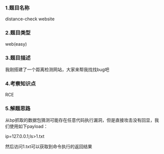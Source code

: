 ### 1.题目名称

distance-check website



### 2.题目类型

web(easy)



### 3.题目描述

我刚搭建了一个距离检测网站，大家来帮我找找bug吧



### 4.考察知识点

RCE



### 5.解题思路

从bp抓取的数据包猜测可能存在任意代码执行漏洞，但是直接攻击没有回显，我们使用如下payload：

ip=127.0.0.1;ls>1.txt

然后访问1.txt可以获取到命令执行的返回结果





